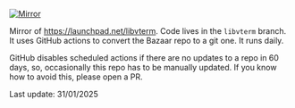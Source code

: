 [![Mirror](https://github.com/Sbozzolo/libvterm-mirror/actions/workflows/mirror.yml/badge.svg?branch=main)](https://github.com/Sbozzolo/libvterm-mirror/actions/workflows/mirror.yml)

Mirror of https://launchpad.net/libvterm. Code lives in the `libvterm` branch.
It uses GitHub actions to convert the Bazaar repo to a git one. It runs daily.

GitHub disables scheduled actions if there are no updates to a repo in 60 days,
so, occasionally this repo has to be manually updated. If you know how to avoid
this, please open a PR.

Last update: 31/01/2025


